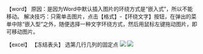 【word】
原因：是因为Word中默认插入图片的环绕方式是“嵌入式”，所以不能移动。
解决技巧：只需单击图片，点击【格式】-【环绕文字】按钮，在弹出的菜单中除“嵌入型”之外，随便选择一种文字环绕方式，然后用鼠标左键拖动图片，即可移动图片。


【excel】
【冻结表头】
选第几行几列的固定点
![](https://sxm-upload.oss-cn-beijing.aliyuncs.com/imgs/cf67020c-6bcd-4278-87ba-93caae77d878.png)
![](https://sxm-upload.oss-cn-beijing.aliyuncs.com/imgs/8bf76a47-1823-4209-9617-5d3aeda98d5f.png)
 


 




 


 